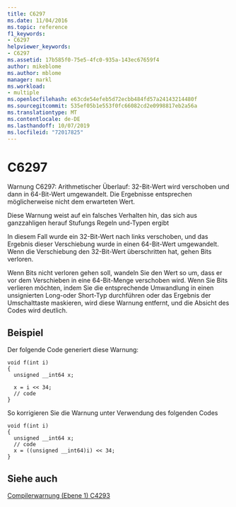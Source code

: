 ```yaml
---
title: C6297
ms.date: 11/04/2016
ms.topic: reference
f1_keywords:
- C6297
helpviewer_keywords:
- C6297
ms.assetid: 17b585f0-75e5-4fc0-935a-143ec67659f4
author: mikeblome
ms.author: mblome
manager: markl
ms.workload:
- multiple
ms.openlocfilehash: e63cde54efeb5d72ecbb484fd57a24143214480f
ms.sourcegitcommit: 535ef05b1e553f0fc66082cd2e0998817eb2a56a
ms.translationtype: MT
ms.contentlocale: de-DE
ms.lasthandoff: 10/07/2019
ms.locfileid: "72017825"
---
```

# <a name="c6297"></a>C6297
Warnung C6297: Arithmetischer Überlauf: 32-Bit-Wert wird verschoben und dann in 64-Bit-Wert umgewandelt. Die Ergebnisse entsprechen möglicherweise nicht dem erwarteten Wert.

 Diese Warnung weist auf ein falsches Verhalten hin, das sich aus ganzzahligen herauf Stufungs Regeln und-Typen ergibt

 In diesem Fall wurde ein 32-Bit-Wert nach links verschoben, und das Ergebnis dieser Verschiebung wurde in einen 64-Bit-Wert umgewandelt. Wenn die Verschiebung den 32-Bit-Wert überschritten hat, gehen Bits verloren.

 Wenn Bits nicht verloren gehen soll, wandeln Sie den Wert so um, dass er vor dem Verschieben in eine 64-Bit-Menge verschoben wird. Wenn Sie Bits verlieren möchten, indem Sie die entsprechende Umwandlung in einen unsignierten Long-oder Short-Typ durchführen oder das Ergebnis der Umschalttaste maskieren, wird diese Warnung entfernt, und die Absicht des Codes wird deutlich.

## <a name="example"></a>Beispiel
 Der folgende Code generiert diese Warnung:

```
void f(int i)
{
  unsigned __int64 x;

  x = i << 34;
  // code
}
```

 So korrigieren Sie die Warnung unter Verwendung des folgenden Codes

```
void f(int i)
{
  unsigned __int64 x;
  // code
  x = ((unsigned __int64)i) << 34;
}
```

## <a name="see-also"></a>Siehe auch
 [Compilerwarnung (Ebene 1) C4293](/cpp/error-messages/compiler-warnings/compiler-warning-level-1-c4293)